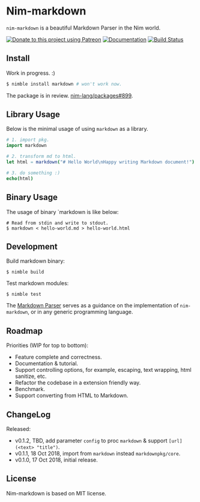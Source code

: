 # Nim-markdown

`nim-markdown` is a beautiful Markdown Parser in the Nim world.

[![Donate to this project using Patreon](https://img.shields.io/badge/patreon-donate-green.svg?style=for-the-badge&colorB=green)](https://patreon.com/enqueuezero)
[![Documentation](https://img.shields.io/badge/documentation-passed-brightgreen.svg?style=for-the-badge&longCache=true)](https://www.soasme.com/nim-markdown/markdown.html)
[![Build Status](https://travis-ci.org/soasme/nim-markdown.svg?branch=master)](https://travis-ci.org/soasme/nim-markdown)

## Install

Work in progress. :)

```bash
$ nimble install markdown # won't work now.
```

The package is in review. [nim-lang/packages#899](https://github.com/nim-lang/packages/pull/899).

## Library Usage

Below is the minimal usage of using `markdown` as a library.

```nim
# 1. import pkg.
import markdown

# 2. transform md to html.
let html = markdown("# Hello World\nHappy writing Markdown document!")

# 3. do something :)
echo(html)
```

## Binary Usage

The usage of binary `markdown is like below:

```
# Read from stdin and write to stdout.
$ markdown < hello-world.md > hello-world.html
```

## Development

Build markdown binary:

```
$ nimble build
```

Test markdown modules:

```
$ nimble test
```

The [Markdown Parser](https://enqueuezero.com/drafts/markdown-parser.html) serves as a guidance on the implementation of `nim-markdown`, or in any generic programming language.

## Roadmap

Priorities (WIP for top to bottom):

* Feature complete and correctness.
* Documentation & tutorial.
* Support controlling options, for example, escaping, text wrapping, html sanitize, etc.
* Refactor the codebase in a extension friendly way.
* Benchmark.
* Support converting from HTML to Markdown.

## ChangeLog

Released:

* v0.1.2, TBD, add parameter `config` to proc `markdown` & support `[url](<text> "title")`.
* v0.1.1, 18 Oct 2018, import from `markdown` instead `markdownpkg/core`.
* v0.1.0, 17 Oct 2018, initial release.

## License

Nim-markdown is based on MIT license.
